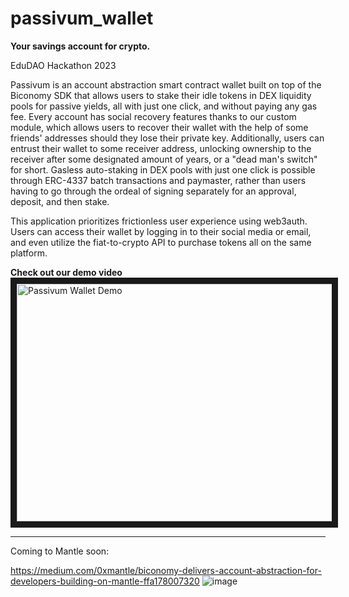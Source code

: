 # passivum_wallet
**Your savings account for crypto.**

EduDAO Hackathon 2023

Passivum is an account abstraction smart contract wallet built on top of the Biconomy SDK that allows users to stake their idle tokens in DEX liquidity pools for passive yields, all with just one click, and without paying any gas fee. Every account has social recovery features thanks to our custom module, which allows users to recover their wallet with the help of some friends' addresses should they lose their private key. Additionally, users can entrust their wallet to some receiver address, unlocking ownership to the receiver after some designated amount of years, or a "dead man's switch" for short. Gasless auto-staking in DEX pools with just one click is possible through ERC-4337 batch transactions and paymaster, rather than users having to go through the ordeal of signing separately for an approval, deposit, and then stake. 

This application prioritizes frictionless user experience using web3auth. Users can access their wallet by logging in to their social media or email, and even utilize the fiat-to-crypto API to purchase tokens all on the same platform.

**Check out our demo video**
<a href="http://www.youtube.com/watch?feature=player_embedded&v=Thn_FEfuNSc
" target="_blank"><img src="http://img.youtube.com/vi/Thn_FEfuNSc/0.jpg" 
alt="Passivum Wallet Demo" width="540" height="380" border="10" /></a>

___
Coming to Mantle soon:

https://medium.com/0xmantle/biconomy-delivers-account-abstraction-for-developers-building-on-mantle-ffa178007320
![image](https://user-images.githubusercontent.com/25123526/235417135-bde3e8c8-b1b3-48a5-9242-19cc42731cb1.png)
